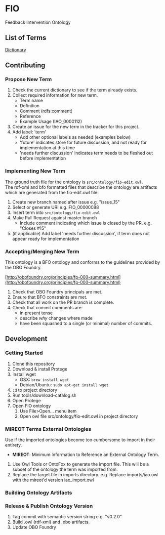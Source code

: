 # FIO
Feedback Intervention Ontology

## List of Terms
[Dictionary](DICTIONARY.md)

## Contributing
### Propose New Term
1. Check the current dictionary to see if the term already exists.
1. Collect required information for new term.
    * Term name
    * Definition
    * Comment (rdfs:comment)
    * Reference
    * Example Usage (IAO_0000112)
1. Create an issue for the new term in the tracker for this project.
1. Add label: 'term'
   * Add other optional labels as needed (examples below)
   * 'future' indicates store for future discussion, and not ready for implementation at this time
   * 'needs further discussion' indicates term needs to be fleshed out before implementation

### Implementing New Term
The ground truth file for the ontology is `src/ontology/fio-edit.owl`.  
The rdf-xml and bfo formatted files that describe the ontology are artifacts which are generated from the fio-edit.owl file.

1. Create new branch named after issue e.g. "issue_15"
1. Select or generate URI e.g. FIO_00000088
1. Insert term into `src/ontology/fio-edit.owl`
1. Make Pull Request against master branch
    * Include comment indicating which issue is closed by the PR. e.g. "Closes #15"
1. (if applicable) Add label 'needs further discussion', if term does not appear ready for implementation

### Accepting/Merging New Term
This ontology is a BFO ontology and conforms to the guidelines provided by the OBO Foundry.

[http://obofoundry.org/principles/fp-000-summary.html](http://obofoundry.org/principles/fp-000-summary.html)

1. Check that OBO Foundry principals are met.
1. Ensure that BFO constraints are met.
1. Check that all work on the PR branch is complete.
1. Check that commit comments are:
    * in present tense
    * describe *why* changes where made
    * have been squashed to a single (or minimal) number of commits.

## Development

### Getting Started
1. Clone this repository
2. Download & install Protege
3. Install wget
    * OSX: `brew install wget`
    * Debian/Ubuntu: `sudo apt-get install wget`
3. `cd` to project directory
4. Run tools/download-catalog.sh
5. Open Protege
6. Open FIO ontology
    1. Use File>Open... menu item
    2. Open owl file src/ontology/fio-edit.owl in project directory

### MIREOT Terms External Ontologies
Use if the imported ontologies become too cumbersome to import in their entirety.
- **MIREOT**: Minimum Information to Reference an External Ontology Term.

1. Use Owl Tools or OntoFox to generate the import file.  This will be a subset of the ontology the term was imported from.
2. Replace the target file in imports directory.
    e.g. Replace imports/iao.owl with the mireot'd version iao_import.owl

### Building Ontology Artifacts

### Release & Publish Ontology Version
1. Tag commit with semantic version string e.g. "v0.2.0"
1. Build .owl (rdf-xml) and .obo artifacts.
1. Update OBO Foundry
